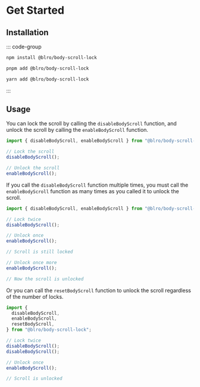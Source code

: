 # Get Started

## Installation

::: code-group

```bash [npm]
npm install @blro/body-scroll-lock
```

```bash [pnpm]
pnpm add @blro/body-scroll-lock
```

```bash [yarn]
yarn add @blro/body-scroll-lock
```

:::

## Usage

You can lock the scroll by calling the `disableBodyScroll` function, and unlock the scroll by calling the `enableBodyScroll` function.

```js
import { disableBodyScroll, enableBodyScroll } from "@blro/body-scroll-lock";

// Lock the scroll
disableBodyScroll();

// Unlock the scroll
enableBodyScroll();
```

If you call the `disableBodyScroll` function multiple times, you must call the `enableBodyScroll` function as many times as you called it to unlock the scroll.

```js
import { disableBodyScroll, enableBodyScroll } from "@blro/body-scroll-lock";

// Lock twice
disableBodyScroll();

// Unlock once
enableBodyScroll();

// Scroll is still locked

// Unlock once more
enableBodyScroll();

// Now the scroll is unlocked
```

Or you can call the `resetBodyScroll` function to unlock the scroll regardless of the number of locks.

```js
import {
  disableBodyScroll,
  enableBodyScroll,
  resetBodyScroll,
} from "@blro/body-scroll-lock";

// Lock twice
disableBodyScroll();
disableBodyScroll();

// Unlock once
enableBodyScroll();

// Scroll is unlocked
```
